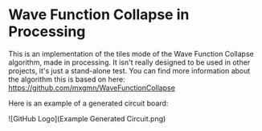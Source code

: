# Wave Function Collapse in Processing

This is an implementation of the tiles mode of the Wave Function Collapse algorithm, made in processing. It isn't really designed to be used in other projects, it's just a stand-alone test. You can find more information about the algorithm this is based on here: https://github.com/mxgmn/WaveFunctionCollapse



Here is an example of a generated circuit board:

![GitHub Logo](Example Generated Circuit.png)
